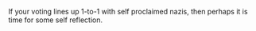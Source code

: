 If your voting lines up 1-to-1 with self proclaimed nazis, then perhaps it is time for some self reflection.
